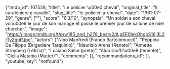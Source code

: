 {"tmdb_id": 107528, "title": "Le policier \u00e0 cheval", "original_title": "Il carabiniere a cavallo", "slug_title": "le-policier-a-cheval", "date": "1961-07-29", "genre": [""], "score": "6.3/10", "synopsis": "Un soldat a son cheval vol\u00e9 le jour de son mariage et passe le premier jour de sa lune de miel chercher.", "image": "https://image.tmdb.org/t/p/w185_and_h278_bestv2/tLgEE0IekOhgbS16j3L2rTyZgbR.jpg", "actors": ["Nino Manfredi (Franco Bartolomucci)", "Peppino De Filippo (Brigadiere Tarquinio)", "Maurizio Arena (Renato)", "Annette Stroyberg (Letizia)", "Luciano Salce (prete)", "Aldo Giuffr\u00e8 (tenente)", "Clelia Matania (Mutter)"], "comments": [], "recommandations_id": [], "youtube_key": "notfound"}